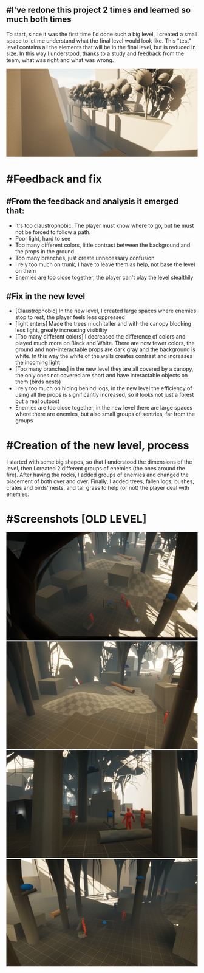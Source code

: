 ## #I've redone this project 2 times and learned so much both times

To start, since it was the first time I'd done such a big level, I created a small space to let me understand what the final level would look like. This "test" level contains all the elements that will be in the final level, but is reduced in size. In this way I understood, thanks to a study and feedback from the team, what was right and what was wrong.

![S](/giuseppe-rotondo-highresscreenshot00014.png)

# #Feedback and fix
## #From the feedback and analysis it emerged that:
- It's too claustrophobic. The player must know where to go, but he must not be forced to follow a path.
- Poor light, hard to see
- Too many different colors, little contrast between the background and the props in the ground
- Too many branches, just create unnecessary confusion
- I rely too much on trunk, I have to leave them as help, not base the level on them
- Enemies are too close together, the player can't play the level stealthily

## #Fix in the new level
- [Claustrophobic] In the new level, I created large spaces where enemies stop to rest, the player feels less oppressed
- [light enters] Made the trees much taller and with the canopy blocking less light, greatly increasing visibility
- [Too many different colors] I decreased the difference of colors and played much more on Black and White. There are now fewer colors, the ground and non-interactable props are dark gray and the background is white. In this way the white of the walls creates contrast and increases the incoming light
- [Too many branches] in the new level they are all covered by a canopy, the only ones not covered are short and have interactable objects on them (birds nests)
- I rely too much on hiding behind logs, in the new level the efficiency of using all the props is significantly increased, so it looks not just a forest but a real outpost
- Enemies are too close together, in the new level there are large spaces where there are enemies, but also small groups of sentries, far from the groups

# #Creation of the new level, process
I started with some big shapes, so that I understood the dimensions of the level, then I created 2 different groups of enemies (the ones around the fire). After having the rocks, I added groups of enemies and changed the placement of both over and over. Finally, I added trees, fallen logs, bushes, crates and birds' nests, and tall grass to help (or not) the player deal with enemies.

# #Screenshots [OLD LEVEL]
![S](/giuseppe-rotondo-highresscreenshot00005.png)
![S](/giuseppe-rotondo-highresscreenshot00025.png)
![S](/giuseppe-rotondo-highresscreenshot00022.png)
![S](/giuseppe-rotondo-highresscreenshot00026.png)
